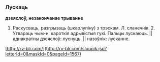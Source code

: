 ### Лускаць
**дзеяслоў, незакончанае трыванне**

1. Раскусваць, разгрызаць (шкарлупіну) з трэскам. Л. сланечнік. 2. Утвараць чым-н. кароткія адрывістыя гукі. Пальцы лускаюць. || аднакратны дзеяслоў: луснуць. || назоўнік: лусканне.

<a rel="author">[http://rv-blr.com/](http://rv-blr.com/slounik.jsp?letterId=0&maskId=0&pageId=1567)</a>
